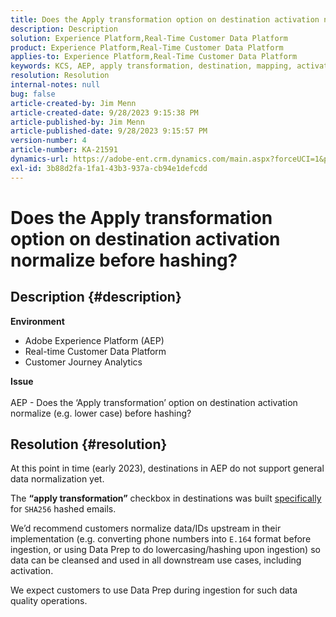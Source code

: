 ```yaml
---
title: Does the Apply transformation option on destination activation normalize before hashing?
description: Description
solution: Experience Platform,Real-Time Customer Data Platform
product: Experience Platform,Real-Time Customer Data Platform
applies-to: Experience Platform,Real-Time Customer Data Platform
keywords: KCS, AEP, apply transformation, destination, mapping, activation, RT-CDP, Customer Journey Analytics, normalize, Adobe Experience Platform
resolution: Resolution
internal-notes: null
bug: false
article-created-by: Jim Menn
article-created-date: 9/28/2023 9:15:38 PM
article-published-by: Jim Menn
article-published-date: 9/28/2023 9:15:57 PM
version-number: 4
article-number: KA-21591
dynamics-url: https://adobe-ent.crm.dynamics.com/main.aspx?forceUCI=1&pagetype=entityrecord&etn=knowledgearticle&id=5c469625-445e-ee11-be6f-6045bd006268
exl-id: 3b88d2fa-1fa1-43b3-937a-cb94e1defcdd
---
```

# Does the Apply transformation option on destination activation normalize before hashing?

## Description {#description}

<b>Environment</b>
- Adobe Experience Platform (AEP)
- Real-time Customer Data Platform
- Customer Journey Analytics




<b>Issue</b>
<br><br>AEP - Does the ‘Apply transformation’ option on destination activation normalize (e.g. lower case) before hashing?<br>

## Resolution {#resolution}


At this point in time (early 2023), destinations in AEP do not support general data normalization yet.

The <b>“apply transformation”</b> checkbox in destinations was built <u>specifically</u> for `SHA256` hashed emails.

We’d recommend customers normalize data/IDs upstream in their implementation (e.g. converting phone numbers into `E.164` format before ingestion, or using Data Prep to do lowercasing/hashing upon ingestion) so data can be cleansed and used in all downstream use cases, including activation.

We expect customers to use Data Prep during ingestion for such data quality operations.
